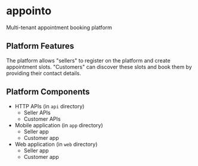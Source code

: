 # appointo
Multi-tenant appointment booking platform


## Platform Features

The platform allows "sellers" to register on the platform and create appointment slots.
"Customers" can discover these slots and book them by providing their contact details.


## Platform Components

* HTTP APIs (in `api` directory)
  * Seller APIs
  * Customer APIs
* Mobile application (in `app` directory)
  * Seller app
  * Customer app
* Web application (in `web` directory)
  * Seller app
  * Customer app

